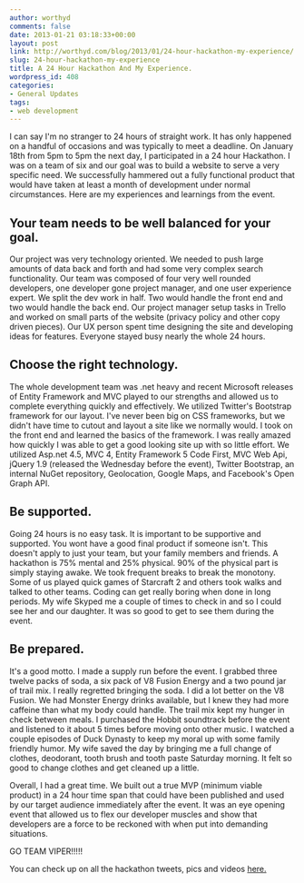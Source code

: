 ```yaml
---
author: worthyd
comments: false
date: 2013-01-21 03:18:33+00:00
layout: post
link: http://worthyd.com/blog/2013/01/24-hour-hackathon-my-experience/
slug: 24-hour-hackathon-my-experience
title: A 24 Hour Hackathon And My Experience.
wordpress_id: 408
categories:
- General Updates
tags:
- web development
---
```


I can say I'm no stranger to 24 hours of straight work. It has only happened on a handful of occasions and was typically to meet a deadline. On January 18th from 5pm to 5pm the next day, I participated in a 24 hour Hackathon. I was on a team of six and our goal was to build a website to serve a very specific need. We successfully hammered out a fully functional product that would have taken at least a month of development under normal circumstances. Here are my experiences and learnings from the event.
<!-- more -->


## Your team needs to be well balanced for your goal.


Our project was very technology oriented. We needed to push large amounts of data back and forth and had some very complex search functionality. Our team was composed of four very well rounded developers, one developer gone project manager, and one user experience expert. We split the dev work in half. Two would handle the front end and two would handle the back end. Our project manager setup tasks in Trello and worked on small parts of the website (privacy policy and other copy driven pieces). Our UX person spent time designing the site and developing ideas for features. Everyone stayed busy nearly the whole 24 hours.


## Choose the right technology.


The whole development team was .net heavy and recent Microsoft releases of Entity Framework and MVC played to our strengths and allowed us to complete everything quickly and effectively. We utilized Twitter's Bootstrap framework for our layout. I've never been big on CSS frameworks, but we didn't have time to cutout and layout a site like we normally would. I took on the front end and learned the basics of the framework. I was really amazed how quickly I was able to get a good looking site up with so little effort.  We utilized Asp.net 4.5, MVC 4, Entity Framework 5 Code First, MVC Web Api, jQuery 1.9 (released the Wednesday before the event), Twitter Bootstrap, an internal NuGet repository, Geolocation, Google Maps, and Facebook's Open Graph API.


## Be supported.


Going 24 hours is no easy task. It is important to be supportive and supported. You wont have a good final product if someone isn't. This doesn't apply to just your team, but your family members and friends. A hackathon is 75% mental and 25% physical. 90% of the physical part is simply staying awake. We took frequent breaks to break the monotony. Some of us played quick games of Starcraft 2 and others took walks and talked to other teams. Coding can get really boring when done in long periods.  My wife Skyped me a couple of times to check in and so I could see her and our daughter.  It was so good to get to see them during the event.  


## Be prepared.


It's a good motto. I made a supply run before the event. I grabbed three twelve packs of soda, a six pack of V8 Fusion Energy and a two pound jar of trail mix.  I really regretted bringing the soda. I did a lot better on the V8 Fusion.  We had Monster Energy drinks available, but I knew they had more caffeine than what my body could handle.  The trail mix kept my hunger in check between meals. I purchased the Hobbit soundtrack before the event and listened to it about 5 times before moving onto other music.  I watched a couple episodes of Duck Dynasty to keep my moral up with some family friendly humor.  My wife saved the day by bringing me a full change of clothes, deodorant, tooth brush and tooth paste Saturday morning. It felt so good to change clothes and get cleaned up a little.

Overall, I had a great time.  We built out a true MVP (minimum viable product) in a 24 hour time span that could have been published and used by our target audience immediately after the event.  It was an eye opening event that allowed us to flex our developer muscles and show that developers are a force to be reckoned with when put into demanding situations.  

GO TEAM VIPER!!!!!

You can check up on all the hackathon tweets, pics and videos [here.](http://storify.com/kariwethington/rockfishhackathon2013)
